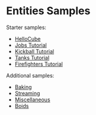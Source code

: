 # Entities Samples

Starter samples:

- [HelloCube](./HelloCube/README.md)
- [Jobs Tutorial](./Tutorials/Jobs/README.md)
- [Kickball Tutorial](./Tutorials/Kickball/README.md)
- [Tanks Tutorial](./Tutorials/Tanks/README.md)
- [Firefighters Tutorial](./Tutorials/Firefighters/README.md)

Additional samples:

- [Baking](./Baking/README.md)
- [Streaming](./Streaming/README.md)
- [Miscellaneous](./Miscellaneous/README.md)
- [Boids](./Boids/README.md)
